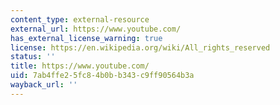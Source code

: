 ```yaml
---
content_type: external-resource
external_url: https://www.youtube.com/
has_external_license_warning: true
license: https://en.wikipedia.org/wiki/All_rights_reserved
status: ''
title: https://www.youtube.com/
uid: 7ab4ffe2-5fc8-4b0b-b343-c9ff90564b3a
wayback_url: ''
---
```

